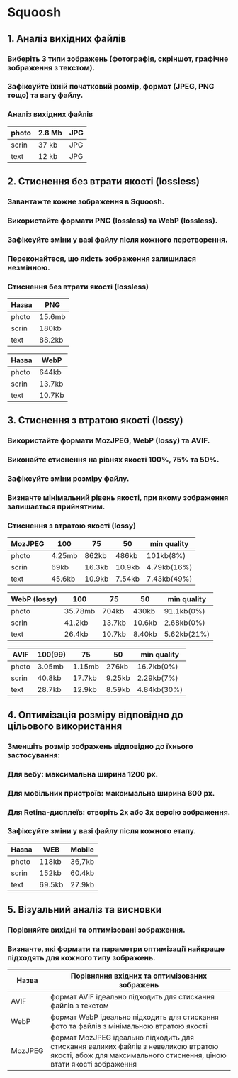 # Squoosh
## 1. Аналіз вихідних файлів
### Виберіть 3 типи зображень (фотографія, скріншот, графічне зображення з текстом).
### Зафіксуйте їхній початковий розмір, формат (JPEG, PNG тощо) та вагу файлу.

### Аналіз вихідних файлів
|photo| 2.8 Mb | JPG |
|-----|--------|-----|
|scrin| 37 kb  | JPG |
|text | 12 kb  | JPG |

## 2. Стиснення без втрати якості (lossless)
### Завантажте кожне зображення в Squoosh.
### Використайте формати PNG (lossless) та WebP (lossless).
### Зафіксуйте зміни у вазі файлу після кожного перетворення.
### Переконайтеся, що якість зображення залишилася незмінною.

### Стиснення без втрати якості (lossless)
|Назва| PNG  |
|-----|------|
|photo|15.6mb|
|scrin|180kb |
|text |88.2kb|

|Назва|WebP  |
|-----|------|
|photo|644kb |
|scrin|13.7kb|
|text |10.7Kb|

## 3. Стиснення з втратою якості (lossy)
### Використайте формати MozJPEG, WebP (lossy) та AVIF.
### Виконайте стиснення на рівнях якості 100%, 75% та 50%.
### Зафіксуйте зміни розміру файлу.
### Визначте мінімальний рівень якості, при якому зображення залишається прийнятним.

### Стиснення з втратою якості (lossy)

|MozJPEG|  100   | 75   | 50   | min quality |
|-------|--------|------|------|-------------|
|photo  |4.25mb  |862kb |486kb |  101kb(8%)  |
|scrin  | 69kb   |16.3kb|10.9kb| 4.79kb(16%) |
|text   |45.6kb  |10.9kb|7.54kb| 7.43kb(49%) |

|WebP (lossy)|  100   | 75   | 50   | min quality |
|------------|--------|------|------|-------------|
|photo       |35.78mb |704kb |430kb |91.1kb(0%)   |
|scrin       |41.2kb  |13.7kb|10.6kb|2.68kb(0%)   |
|text        |26.4kb  |10.7kb|8.40kb|5.62kb(21%)  |

|AVIF | 100(99)|  75  | 50   | min quality |
|-----|--------|------|------|-------------|
|photo|3.05mb  |1.15mb|276kb | 16.7kb(0%)  |
|scrin|40.8kb  |17.7kb|9.25kb| 2.29kb(7%)  |
|text |28.7kb  |12.9kb|8.59kb| 4.84kb(30%) |

## 4. Оптимізація розміру відповідно до цільового використання
### Зменшіть розмір зображень відповідно до їхнього застосування:
### Для вебу: максимальна ширина 1200 px.
### Для мобільних пристроїв: максимальна ширина 600 px.
### Для Retina-дисплеїв: створіть 2x або 3x версію зображення.
### Зафіксуйте зміни у вазі файлу після кожного етапу.

|Назва| WEB  | Mobile |
|-----|------|--------|
|photo|118kb |36,7kb  |
|scrin|152kb |60.4kb  |
|text |69.5kb|27.9kb  |
## 5. Візуальний аналіз та висновки
### Порівняйте вихідні та оптимізовані зображення.
### Визначте, які формати та параметри оптимізації найкраще підходять для кожного типу зображень.
|Назва  | Порівняння вхідних та оптимізованих зображень               |
|-------|-------------------------------------------------------------|
|AVIF   |формат AVIF ідеально підходить для стискання файлів з текстом|
|WebP   |формат WebP ідеально підходить для стискання фото та файлів з мінімальною втратою якості|
|MozJPEG| формат MozJPEG ідеально підходить для стискання великих файлів з невеликою втратою якості, абож для максимального стиснення, ціною втати якості зображення|